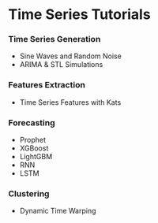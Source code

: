 # Time Series Tutorials

### Time Series Generation
* Sine Waves and Random Noise
* ARIMA & STL Simulations 

### Features Extraction
* Time Series Features with Kats

### Forecasting
* Prophet
* XGBoost
* LightGBM
* RNN
* LSTM

### Clustering
* Dynamic Time Warping
